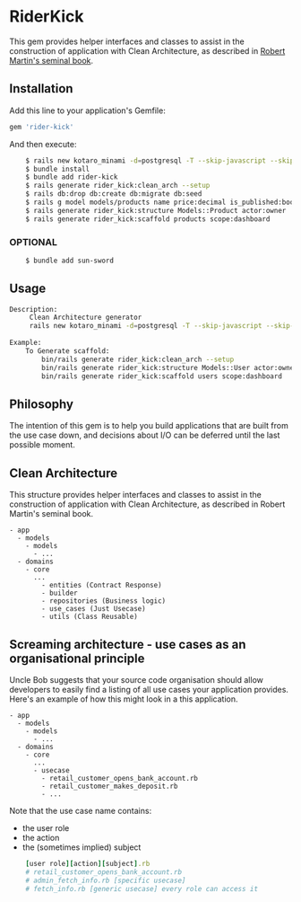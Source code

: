 # RiderKick
This gem provides helper interfaces and classes to assist in the construction of application with
Clean Architecture, as described in [Robert Martin's seminal book](https://www.amazon.com/gp/product/0134494164).


## Installation

Add this line to your application's Gemfile:

```ruby
gem 'rider-kick'
```

And then execute:
```bash
    $ rails new kotaro_minami -d=postgresql -T --skip-javascript --skip-asset-pipeline
    $ bundle install
    $ bundle add rider-kick
    $ rails generate rider_kick:clean_arch --setup
    $ rails db:drop db:create db:migrate db:seed
    $ rails g model models/products name price:decimal is_published:boolean 
    $ rails generate rider_kick:structure Models::Product actor:owner
    $ rails generate rider_kick:scaffold products scope:dashboard 
```
### OPTIONAL
```bash
    $ bundle add sun-sword
```
## Usage
```bash
Description:
     Clean Architecture generator
     rails new kotaro_minami -d=postgresql -T --skip-javascript --skip-asset-pipeline
     
Example:
    To Generate scaffold:
        bin/rails generate rider_kick:clean_arch --setup
        bin/rails generate rider_kick:structure Models::User actor:owner
        bin/rails generate rider_kick:scaffold users scope:dashboard

```

## Philosophy

The intention of this gem is to help you build applications that are built from the use case down,
and decisions about I/O can be deferred until the last possible moment.

## Clean Architecture
This structure provides helper interfaces and classes to assist in the construction of application with Clean Architecture, as described in Robert Martin's seminal book.

```
- app
  - models
    - models
      - ...
  - domains 
    - core
      ...
        - entities (Contract Response)
        - builder
        - repositories (Business logic)
        - use_cases (Just Usecase)
        - utils (Class Reusable)
```
## Screaming architecture - use cases as an organisational principle
Uncle Bob suggests that your source code organisation should allow developers to easily find a listing of all use cases your application provides. Here's an example of how this might look in a this application.
```
- app
  - models
    - models
      - ...
  - domains 
    - core
      ...
      - usecase
        - retail_customer_opens_bank_account.rb
        - retail_customer_makes_deposit.rb
        - ...
```
Note that the use case name contains:

- the user role
- the action
- the (sometimes implied) subject
```ruby
    [user role][action][subject].rb
    # retail_customer_opens_bank_account.rb
    # admin_fetch_info.rb [specific usecase]
    # fetch_info.rb [generic usecase] every role can access it
```

